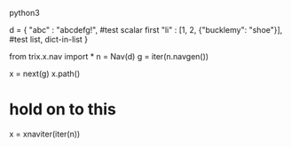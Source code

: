 

python3

d = {
	"abc" : "abcdefg!",                   #test scalar first
	"li"  : [1, 2, {"bucklemy": "shoe"}], #test list, dict-in-list
}

from trix.x.nav import * 
n = Nav(d)
g = iter(n.navgen())

x = next(g)
x.path()




# hold on to this
x = xnaviter(iter(n))



